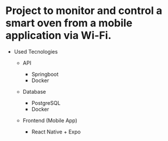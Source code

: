 # Project to monitor and control a smart oven from a mobile application via Wi-Fi.

* Used Tecnologies
  - API
    + Springboot
    + Docker
  - Database
    + PostgreSQL
    + Docker
   
  - Frontend (Mobile App)
     + React Native + Expo
